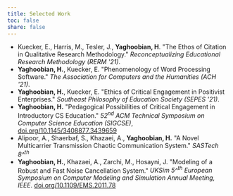 ```yaml
---
title: Selected Work
toc: false
share: false
---
```

* Kuecker, E., Harris, M., Tesler, J., __Yaghoobian, H__.  "The Ethos of Citation in Qualitative Research Methodology." _Reconceptualizing Educational Research Methodology (RERM '21)_.
* __Yaghoobian, H.__, Kuecker, E. "Phenomenology of Word Processing Software." _The Association for Computers and the Humanities (ACH '21)_.
* __Yaghoobian, H.__, Kuecker, E. "Ethics of Critical Engagement in Positivist Enterprises." _Southeast Philosophy of Education Society (SEPES '21)_.
* __Yaghoobian, H.__ "Pedagogical Possibilities of Critical Engagement in Introductory CS Education." _52<sup>nd</sup> ACM Technical Symposium on Computer Science Education (SIGCSE)_, [doi.org/10.1145/3408877.3439659](https://doi.org/10.1145/3408877.3439659)
* Alipoor, A., Shaerbaf, S., Khazaei, A., __Yaghoobian, H.__ "A Novel Multicarrier Transmission Chaotic Communication System." _SASTech 8^<sup>th</sup>_
* __Yaghoobian, H.__, Khazaei, A., Zarchi, M., Hosayni, J. "Modeling of a Robust and Fast Noise Cancellation System." _UKSim 5^<sup>th</sup> European Symposium on Computer Modeling and Simulation Annual Meeting, IEEE_. [doi.org/10.1109/EMS.2011.78](https://doi.org/10.1109/EMS.2011.78)
        



<!-- [Google Scholar](https://scholar.google.com/citations?hl=en&user=5Ax8m6sAAAAJ&view_op=list_works&sortby=pubdate) -->
